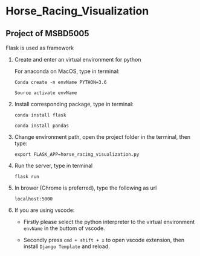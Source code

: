Horse_Racing_Visualization
===
Project of MSBD5005
---
Flask is used as framework
1.  Create and enter an virtual environment for python 
    
    For anaconda on MacOS, type in terminal:
    
        Conda create -n envName PYTHON=3.6

        Source activate envName
    
2.  Install corresponding package, type in terminal:

        conda install flask

        conda install pandas

3.  Change environment path, open the project folder in the terminal, then type:

        export FLASK_APP=horse_racing_visualization.py

4.  Run the server, type in terminal

        flask run

5.  In brower (Chrome is preferred), type the following as url

        localhost:5000

6.  If you are using vscode:
    
    - Firstly please select the python interpreter to the virtual environment `envName` in the buttom of vscode.

    - Secondly press `cmd + shift + x` to open vscode extension, then install `Django Template` and reload.
